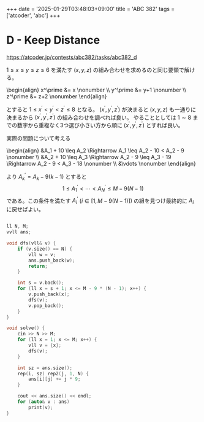 +++
date = '2025-01-29T03:48:03+09:00'
title = 'ABC 382'
tags = ['atcoder', 'abc']
+++

# D - Keep Distance

https://atcoder.jp/contests/abc382/tasks/abc382_d

$1 \leq x \leq y \leq z \leq 6$ を満たす $(x,y,z)$ の組み合わせを求めるのと同じ要領で解ける。

\begin{align}
    x^\prime &= x \nonumber \\\\
    y^\prime &= y+1 \nonumber \\\\
    z^\prime &= z+2 \nonumber
\end{align}

とすると $1 \leq x^\prime < y^\prime < z^\prime \leq 8$ となる。
$(x^\prime, y^\prime, z^\prime)$ が決まると $(x,y,z)$ も一通りに決まるから $(x^\prime, y^\prime, z^\prime)$ の組み合わせを調べれば良い。
やることとしては $1 \sim 8$ までの数字から重複なく3つ選び小さい方から順に $(x^\prime, y^\prime, z^\prime)$ とすれば良い。


実際の問題について考える

\begin{align}
    &A_1 + 10 \leq A_2 \Rightarrow A_1 \leq A_2 - 10 < A_2 - 9 \nonumber \\\\
    &A_2 + 10 \leq A_3 \Rightarrow A_2 - 9 \leq A_3 - 19 \Rightarrow A_2 - 9 < A_3 - 18 \nonumber \\\\
    &\vdots \nonumber
\end{align}

より $A^\prime_k = A_k - 9(k-1)$ とすると
$$
    1 \leq A^\prime_1 < \cdots < A^\prime_N \leq M - 9(N-1)
$$
である。この条件を満たす $A^\prime_i$ $(i \in [1, M-9(N-1)])$ の組を見つけ最終的に $A_i$ に戻せばよい。

```cpp

ll N, M;
vvll ans;

void dfs(vll& v) {
    if (v.size() == N) {
        vll w = v;
        ans.push_back(w);
        return;
    }

    int s = v.back();
    for (ll x = s + 1; x <= M - 9 * (N - 1); x++) {
        v.push_back(x);
        dfs(v);
        v.pop_back();
    }
}

void solve() {
    cin >> N >> M;
    for (ll x = 1; x <= M; x++) {
        vll v = {x};
        dfs(v);
    }

    int sz = ans.size();
    rep(i, sz) rep2(j, 1, N) {
        ans[i][j] += j * 9;
    }

    cout << ans.size() << endl;
    for (auto& v : ans)
        print(v);
}
```
